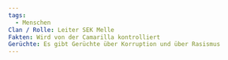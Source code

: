 ```yaml
---
tags:
  - Menschen
Clan / Rolle: Leiter SEK Melle
Fakten: Wird von der Camarilla kontrolliert
Gerüchte: Es gibt Gerüchte über Korruption und über Rasismus
---
```

